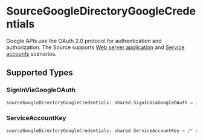 # SourceGoogleDirectoryGoogleCredentials

Google APIs use the OAuth 2.0 protocol for authentication and authorization. The Source supports <a href="https://developers.google.com/identity/protocols/oauth2#webserver" target="_blank">Web server application</a> and <a href="https://developers.google.com/identity/protocols/oauth2#serviceaccount" target="_blank">Service accounts</a> scenarios.


## Supported Types

### SignInViaGoogleOAuth

```python
sourceGoogleDirectoryGoogleCredentials: shared.SignInViaGoogleOAuth = /* values here */
```

### ServiceAccountKey

```python
sourceGoogleDirectoryGoogleCredentials: shared.ServiceAccountKey = /* values here */
```

